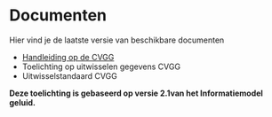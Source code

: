 # Documenten
Hier vind je de laatste versie van beschikbare documenten

- [Handleiding op de CVGG](https://www.rivm.nl/cvgg/hoofdmenu-cvgg/handleiding "Handleiding op de CVGG")
- Toelichting op uitwisselen gegevens CVGG
- Uitwisselstandaard CVGG

**Deze toelichting is gebaseerd op versie 2.1van het Informatiemodel geluid.**

